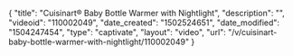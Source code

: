 {
    "title": "Cuisinart&reg; Baby Bottle Warmer with Nightlight",
    "description": "",
    "videoid": "110002049",
    "date_created": "1502524651",
    "date_modified": "1504247454",
    "type": "captivate",
    "layout": "video",
    "url": "\/v\/cuisinart-baby-bottle-warmer-with-nightlight\/110002049"
}